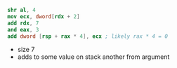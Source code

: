 ```nasm
shr al, 4
mov ecx, dword[rdx + 2]
add rdx, 7
and eax, 3
add dword [rsp + rax * 4], ecx ; likely rax * 4 = 0
```
* size 7
* adds to some value on stack another from argument